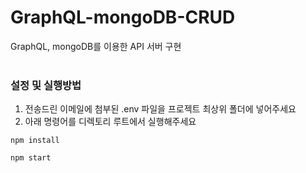 # GraphQL-mongoDB-CRUD
GraphQL, mongoDB를 이용한 API 서버 구현 <br><br>

### 설정 및 실행방법
1. 전송드린 이메일에 첨부된 .env 파일을 프로젝트 최상위 폴더에 넣어주세요 <br>
2. 아래 명령어를 디렉토리 루트에서 실행해주세요<br>
```
npm install 
``` 

```
npm start 
``` 
<br>

